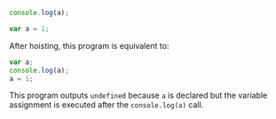 ```js
console.log(a);

var a = 1;
```

After hoisting, this program is equivalent to:

```js
var a;
console.log(a);
a = 1;
```

This program outputs `undefined` because `a` is declared but the variable assignment is executed after the `console.log(a)` call.